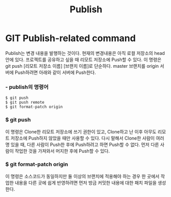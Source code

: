 ﻿---
title: Publish
tags: [getting_started, troubleshooting]
keywords:
summary: "Writing git manual"
sidebar: mydoc_sidebar
permalink: mydoc_git_publish.html
folder: mydoc
---

# GIT Publish-related command


Publish는 변경 내용을 발행하는 것이다. 현재의 변경내용은 아직 로컬 저장소의 head 안에 있다. 프로젝트를 공유하고 싶을 때 리모트 저장소에 Push할 수 있다. 이 명령은 git push [리모트 저장소 이름] [브랜치 이름]로 단순하다. master 브랜치를 origin 서버에 Push하려면 아래와 같이 서버에 Push한다.


### - publish의 명령어 
```
$ git push
$ git push remote
$ git format-patch origin
```


### $ git push
이 명령은 Clone한 리모트 저장소에 쓰기 권한이 있고, Clone하고 난 이후 아무도 리모트 저장소에 Push하지 않았을 때만 사용할 수 있다. 다시 말해서 Clone한 사람이 여러 명 있을 때, 다른 사람이 Push한 후에 Push하려고 하면 Push할 수 없다. 먼저 다른 사람이 작업한 것을 가져와서 머지한 후에 Push할 수 있다. 

### $ git format-patch origin
이 명령은 소스코드가 동일하지만 둘 이상의 브랜치에 적용해야 하는 경우 한 곳에서 작업한 내용을 다른 곳에 쉽게 반영하려면 먼저 방금 커밋한 내용에 대한 패치 파일을 생성한다.